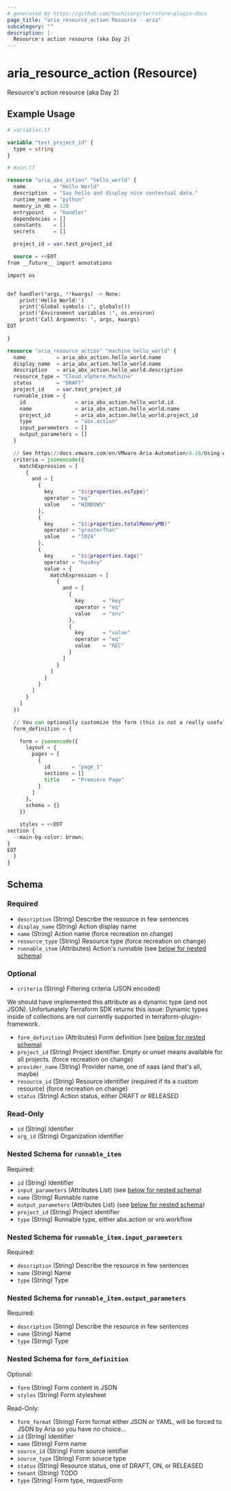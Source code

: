 ```yaml
---
# generated by https://github.com/hashicorp/terraform-plugin-docs
page_title: "aria_resource_action Resource - aria"
subcategory: ""
description: |-
  Resource's action resource (aka Day 2)
---
```


# aria_resource_action (Resource)

Resource's action resource (aka Day 2)

## Example Usage

```terraform
# variables.tf

variable "test_project_id" {
  type = string
}

# main.tf

resource "aria_abx_action" "hello_world" {
  name         = "Hello World"
  description  = "Say hello and display nice contextual data."
  runtime_name = "python"
  memory_in_mb = 128
  entrypoint   = "handler"
  dependencies = []
  constants    = []
  secrets      = []

  project_id = var.test_project_id

  source = <<EOT
from __future__ import annotations

import os


def handler(*args, **kwargs) -> None:
    print('Hello World!')
    print('Global symbols :', globals())
    print('Environment variables :', os.environ)
    print('Call Arguments: ', args, kwargs)
EOT

}

resource "aria_resource_action" "machine_hello_world" {
  name          = aria_abx_action.hello_world.name
  display_name  = aria_abx_action.hello_world.name
  description   = aria_abx_action.hello_world.description
  resource_type = "Cloud.vSphere.Machine"
  status        = "DRAFT"
  project_id    = var.test_project_id
  runnable_item = {
    id                = aria_abx_action.hello_world.id
    name              = aria_abx_action.hello_world.name
    project_id        = aria_abx_action.hello_world.project_id
    type              = "abx.action"
    input_parameters  = []
    output_parameters = []
  }

  // See https://docs.vmware.com/en/VMware-Aria-Automation/8.16/Using-Automation-Assembler/GUID-964816D8-DB67-406F-9224-DF597749397D.html
  criteria = jsonencode({
    matchExpression = [
      {
        and = [
          {
            key      = "$${properties.osType}"
            operator = "eq"
            value    = "WINDOWS"
          },
          {
            key      = "$${properties.totalMemoryMB}"
            operator = "greaterThan"
            value    = "1024"
          },
          {
            key      = "$${properties.tags}"
            operator = "hasAny"
            value = {
              matchExpression = [
                {
                  and = [
                    {
                      key      = "key"
                      operator = "eq"
                      value    = "env"
                    },
                    {
                      key      = "value"
                      operator = "eq"
                      value    = "REC"
                    }
                  ]
                }
              ]
            }
          }
        ]
      }
    ]
  })

  // You can optionally customize the form (this is not a really useful form here).
  form_definition = {

    form = jsonencode({
      layout = {
        pages = [
          {
            id       = "page_1"
            sections = []
            title    = "Première Page"
          }
        ]
      },
      schema = {}
    })

    styles = <<EOT
section {
  --main-bg-color: brown;
}
EOT
  }
}
```

<!-- schema generated by tfplugindocs -->
## Schema

### Required

- `description` (String) Describe the resource in few sentences
- `display_name` (String) Action display name
- `name` (String) Action name (force recreation on change)
- `resource_type` (String) Resource type (force recreation on change)
- `runnable_item` (Attributes) Action's runnable (see [below for nested schema](#nestedatt--runnable_item))

### Optional

- `criteria` (String) Filtering criteria (JSON encoded)

We should have implemented this attribute as a dynamic type (and not JSON).
Unfortunately Terraform SDK returns this issue:
Dynamic types inside of collections are not currently supported in terraform-plugin-framework.
- `form_definition` (Attributes) Form definition (see [below for nested schema](#nestedatt--form_definition))
- `project_id` (String) Project identifier. Empty or unset means available for all projects. (force recreation on change)
- `provider_name` (String) Provider name, one of xaas (and that's all, maybe)
- `resource_id` (String) Resource identifier (required if its a custom resource) (force recreation on change)
- `status` (String) Action status, either DRAFT or RELEASED

### Read-Only

- `id` (String) Identifier
- `org_id` (String) Organization identifier

<a id="nestedatt--runnable_item"></a>
### Nested Schema for `runnable_item`

Required:

- `id` (String) Identifier
- `input_parameters` (Attributes List) (see [below for nested schema](#nestedatt--runnable_item--input_parameters))
- `name` (String) Runnable name
- `output_parameters` (Attributes List) (see [below for nested schema](#nestedatt--runnable_item--output_parameters))
- `project_id` (String) Project identifier
- `type` (String) Runnable type, either abx.action or vro.workflow

<a id="nestedatt--runnable_item--input_parameters"></a>
### Nested Schema for `runnable_item.input_parameters`

Required:

- `description` (String) Describe the resource in few sentences
- `name` (String) Name
- `type` (String) Type


<a id="nestedatt--runnable_item--output_parameters"></a>
### Nested Schema for `runnable_item.output_parameters`

Required:

- `description` (String) Describe the resource in few sentences
- `name` (String) Name
- `type` (String) Type



<a id="nestedatt--form_definition"></a>
### Nested Schema for `form_definition`

Optional:

- `form` (String) Form content in JSON
- `styles` (String) Form stylesheet

Read-Only:

- `form_format` (String) Form format either JSON or YAML, will be forced to JSON by Aria so you have no choice...
- `id` (String) Identifier
- `name` (String) Form name
- `source_id` (String) Form source ientifier
- `source_type` (String) Form source type
- `status` (String) Resource status, one of DRAFT, ON, or RELEASED
- `tenant` (String) TODO
- `type` (String) Form type, requestForm
